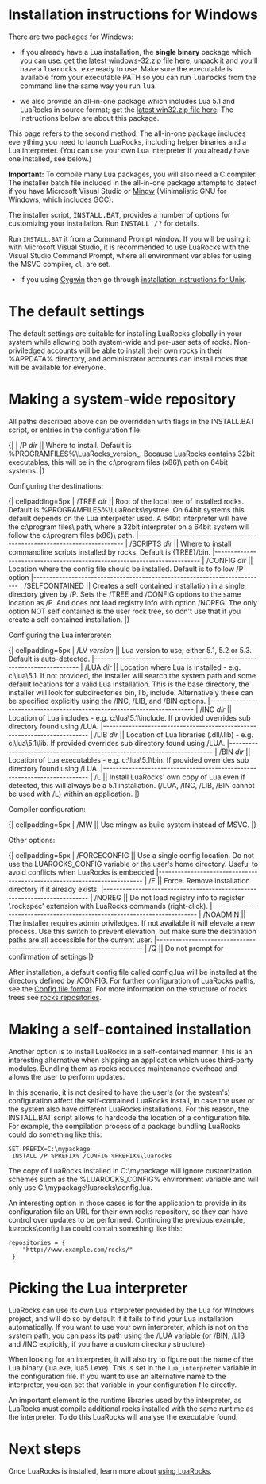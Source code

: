 # Installation instructions for Windows

There are two packages for Windows:

* if you already have a Lua installation, the <b>single binary</b> package
  which you can use: get the [latest windows-32.zip file
  here](http://luarocks.github.io/luarocks/releases), unpack it and you'll
  have a <tt>luarocks.exe</tt> ready to use. Make sure the executable is
  available from your executable PATH so you can run <tt>luarocks</tt> from
  the command line the same way you run <tt>lua</tt>.

* we also provide an all-in-one package which includes Lua 5.1 and LuaRocks in
  source format; get the [latest win32.zip file
  here](http://luarocks.github.io/luarocks/releases). The instructions below
  are about this package.

This page refers to the second method. The all-in-one package includes
everything you need to launch LuaRocks, including helper binaries and a
Lua interpreter. (You can use your own Lua interpreter if you already have
one installed, see below.)

<b>Important:</b> To compile many Lua packages, you will also need a C compiler.
The installer batch file included in the all-in-one package attempts to detect
if you have Microsoft Visual Studio or [Mingw](https://mingw-w64.org) (Minimalistic GNU for Windows, which includes GCC).

The installer script, <tt>INSTALL.BAT</tt>, provides a number of options for
customizing your installation. Run <tt>INSTALL /?</tt> for details.

Run `INSTALL.BAT` it from a Command Prompt window. If you will be using it
with Microsoft Visual Studio, it is recommended to use LuaRocks with the
Visual Studio Command Prompt, where all environment variables for using the
MSVC compiler, `cl`, are set.

* If you using <a href="https://www.cygwin.com/">Cygwin</a> then go through [installation instructions for Unix](installation_instructions_for_unix.md).

# The default settings

The default settings are suitable for installing LuaRocks globally
in your system while allowing both system-wide and per-user sets of rocks.
Non-priviledged accounts will be able to install their own rocks in their
%APPDATA% directory, and administrator accounts can install rocks that
will be available for everyone.

# Making a system-wide repository

All paths described above can be overridden with flags in the INSTALL.BAT script,
or entries in the configuration file.

{|
| /P _dir_       || Where to install. Default is %PROGRAMFILES%\LuaRocks\_version_. Because LuaRocks contains 32bit executables, this will be in the c:\program files (x86)\ path on 64bit systems.
|}

Configuring the destinations:

{| cellpadding=5px
| /TREE _dir_    || Root of the local tree of installed rocks. Default is %PROGRAMFILES%\LuaRocks\systree. On 64bit systems this default depends on the Lua interpreter used. A 64bit interpreter will have the c:\program files\ path, where a 32bit interpreter on a 64bit system will follow the c:\program files (x86)\ path.
|-------------------------------------------------------------------------
| /SCRIPTS _dir_ || Where to install commandline scripts installed by rocks. Default is {TREE}/bin.
|-------------------------------------------------------------------------
| /CONFIG _dir_  || Location where the config file should be installed. Default is to follow /P option
|-------------------------------------------------------------------------
| /SELFCONTAINED   || Creates a self contained installation in a single directory given by /P. Sets the /TREE and /CONFIG options to the same location as /P. And does not load registry info with option /NOREG. The only option NOT self contained is the user rock tree, so don't use that if you create a self contained installation.
|}

Configuring the Lua interpreter:

{| cellpadding=5px
| /LV _version_  || Lua version to use; either 5.1, 5.2 or 5.3. Default is auto-detected.
|-------------------------------------------------------------------------
| /LUA _dir_     || Location where Lua is installed - e.g. c:\lua\5.1\. If not provided, the installer will search the system path and some default locations for a valid Lua installation. This is the base directory, the installer will look for subdirectories bin, lib, include. Alternatively these can be specified explicitly using the /INC, /LIB, and /BIN options.
|-------------------------------------------------------------------------
| /INC _dir_     || Location of Lua includes - e.g. c:\lua\5.1\include. If provided overrides sub directory found using /LUA.
|-------------------------------------------------------------------------
| /LIB _dir_     || Location of Lua libraries (.dll/.lib) - e.g. c:\lua\5.1\lib. If provided overrides sub directory found using /LUA.
|-------------------------------------------------------------------------
| /BIN _dir_     || Location of Lua executables - e.g. c:\lua\5.1\bin. If provided overrides sub directory found using /LUA.
|-------------------------------------------------------------------------
| /L             || Install LuaRocks' own copy of Lua even if detected, this will always be a 5.1 installation. (/LUA, /INC, /LIB, /BIN cannot be used with /L)
within an application.
|}

Compiler configuration:

{| cellpadding=5px
| /MW             || Use mingw as build system instead of MSVC.
|}

Other options:

{| cellpadding=5px
| /FORCECONFIG   || Use a single config location. Do not use the LUAROCKS_CONFIG variable or the user's home directory. Useful to avoid conflicts when LuaRocks is embedded
|-------------------------------------------------------------------------
| /F             || Force. Remove installation directory if it already exists.
|-------------------------------------------------------------------------
| /NOREG         || Do not load registry info to register '.rockspec' extension with LuaRocks commands (right-click).
|-------------------------------------------------------------------------
| /NOADMIN       || The installer requires admin priviledges. If not available it will elevate a new process. Use this switch to prevent elevation, but make sure the destination paths are all accessible for the current user.
|-------------------------------------------------------------------------
| /Q             || Do not prompt for confirmation of settings
|}

After installation, a default config file called config.lua will be installed at the directory defined by /CONFIG. For further configuration of LuaRocks paths, see the [Config file format](config_file_format.md). For more information on the structure of rocks trees see [rocks repositories](rocks_repositories.md).

# Making a self-contained installation

Another option is to install LuaRocks in a self-contained manner. This
is an interesting alternative when shipping an application which uses
third-party modules. Bundling them as rocks reduces maintenance overhead
and allows the user to perform updates.

In this scenario, it is not desired to have the user's (or the system's)
configuration affect the self-contained LuaRocks install, in case the
user or the system also have different LuaRocks installations. For this
reason, the INSTALL.BAT script allows to hardcode the location of a
configuration file. For example, the compilation process of a package
bundling LuaRocks could do something like this:

```
SET PREFIX=C:\mypackage
 INSTALL /P %PREFIX% /CONFIG %PREFIX%\luarocks
```

The copy of LuaRocks installed in C:\mypackage will ignore
customization schemes such as the %LUAROCKS_CONFIG% environment variable
and will only use C:\mypackage\luarocks\config.lua.

An interesting option in those cases is for the application to provide
in its configuration file an URL for their own rocks repository, so they
can have control over updates to be performed. Continuing the previous
example, luarocks\config.lua could contain something like this:

```
repositories = {
    "http://www.example.com/rocks/"
 }
```

# Picking the Lua interpreter

LuaRocks can use its own Lua interpreter provided by the Lua for WIndows project,
and will do so by default if it fails to find your Lua installation
automatically. If you want to use your own interpreter, which is not on the system path,
you can pass its path using the /LUA variable (or /BIN, /LIB and /INC explicitly, if
you have a custom directory structure).

When looking for an interpreter, it will also try to figure out the name of
the Lua binary (lua.exe, lua5.1.exe). This is set in the `lua_interpreter`
variable in the configuration file. If you want to use an alternative name to the
interpreter, you can set that variable in your configuration file directly.

An important element is the runtime libraries used by the interpreter, as LuaRocks must
compile additional rocks installed with the same runtime as the interpreter. To do this
LuaRocks will analyse the executable found.

# Next steps

Once LuaRocks is installed, learn more about [using LuaRocks](using_luarocks.md).


